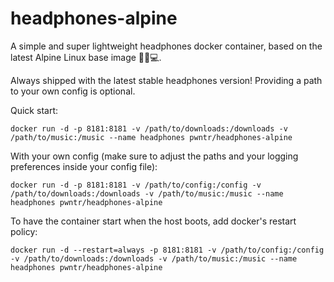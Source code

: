 # headphones-alpine
A simple and super lightweight headphones docker container, based on the latest Alpine Linux base image 🐧🐋💻.

Always shipped with the latest stable headphones version! Providing a path to your own config is optional.

Quick start:
```shell
docker run -d -p 8181:8181 -v /path/to/downloads:/downloads -v /path/to/music:/music --name headphones pwntr/headphones-alpine
```

With your own config (make sure to adjust the paths and your logging preferences inside your config file):
```shell
docker run -d -p 8181:8181 -v /path/to/config:/config -v /path/to/downloads:/downloads -v /path/to/music:/music --name headphones pwntr/headphones-alpine
```

To have the container start when the host boots, add docker's restart policy:
```shell
docker run -d --restart=always -p 8181:8181 -v /path/to/config:/config -v /path/to/downloads:/downloads -v /path/to/music:/music --name headphones pwntr/headphones-alpine
```

